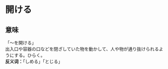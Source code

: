 # 開ける

## 意味

<div class="vocab-term">
<div class="vocab-term-title">「～を開ける」</div>
<div class="vocab-term-content">
出入口や容器の口などを閉ざしていた物を動かして、人や物が通り抜けられるようにする。ひらく。<br>
<strong>反义词：</strong>「しめる」「とじる」
</div>
</div>